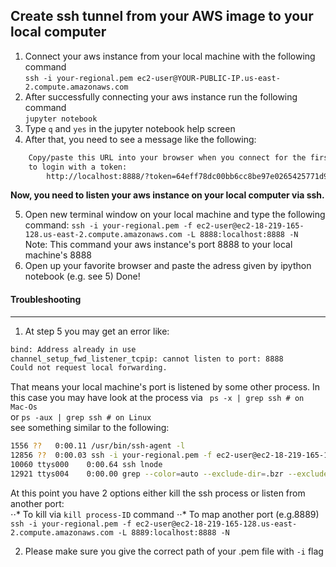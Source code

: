 ## Create ssh tunnel from your AWS image to your local computer

1. Connect your aws instance from your local machine with the following command<br />
```ssh -i your-regional.pem ec2-user@YOUR-PUBLIC-IP.us-east-2.compute.amazonaws.com ```
2. After successfully connecting your aws instance run the following command<br />
```jupyter notebook```
3. Type ```q``` and ```yes``` in the jupyter notebook help screen
4. After that, you need to see a message like the following:<br />
```bash
    Copy/paste this URL into your browser when you connect for the first time,
    to login with a token:
		http://localhost:8888/?token=64eff78dc00bb6cc8be97e0265425771d9f43fd6e6fb178a
```

**Now, you need to listen your aws instance on your local computer via ssh.**

5. Open new terminal window on your local machine and type the following command:
```ssh -i your-regional.pem -f ec2-user@ec2-18-219-165-128.us-east-2.compute.amazonaws.com -L 8888:localhost:8888 -N ```
Note: This command your aws instance's port 8888 to your local machine's 8888
6. Open up your favorite browser and paste the adress given by ipython notebook (e.g. see 5) Done!


#### Troubleshooting
---
1. At step 5 you may get an error like:
```bash
bind: Address already in use
channel_setup_fwd_listener_tcpip: cannot listen to port: 8888
Could not request local forwarding.
```
That means your local machine's port is listened by some other process. In this case you may have look at the process via
```	ps -x | grep ssh # on Mac-Os``` <br /> or ```ps -aux | grep ssh # on Linux```<br /> see something similar to the following:

```bash
1556 ??   0:00.11 /usr/bin/ssh-agent -l
12856 ??  0:00.03 ssh -i your-regional.pem -f ec2-user@ec2-18-219-165-128.us-east-2.compute.amazonaws.com -L 8888:localhost:8888 -N
10060 ttys000    0:00.64 ssh lnode
12921 ttys004    0:00.00 grep --color=auto --exclude-dir=.bzr --exclude-dir=CVS --exclude-dir=.git --exclude-dir=.hg --exclude-dir=.svn ssh
```
At this point you have 2 options either kill the ssh process or listen from another port:<br />
	⋅⋅* To kill via ```kill process-ID``` command 
	⋅⋅* To map another port (e.g.8889) <br />
	```ssh -i your-regional.pem -f ec2-user@ec2-18-219-165-128.us-east-2.compute.amazonaws.com -L 8889:localhost:8888 -N ```

2. Please make sure you give the correct path of your .pem file with ```-i``` flag

